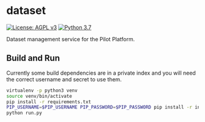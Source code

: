 # dataset

[![License: AGPL v3](https://img.shields.io/badge/License-AGPL_v3-blue.svg?style=for-the-badge)](https://www.gnu.org/licenses/agpl-3.0)
[![Python 3.7](https://img.shields.io/badge/python-3.7-green?style=for-the-badge)](https://www.python.org/)

Dataset management service for the Pilot Platform.

## Build and Run
Currently some build dependencies are in a private index and you will need the correct username and secret to use them. 

```bash 
virtualenv -p python3 venv
source venv/bin/activate
pip install -r requirements.txt
PIP_USERNAME=$PIP_USERNAME PIP_PASSWORD=$PIP_PASSWORD pip install -r internal_requirements.txt
python run.py
```
